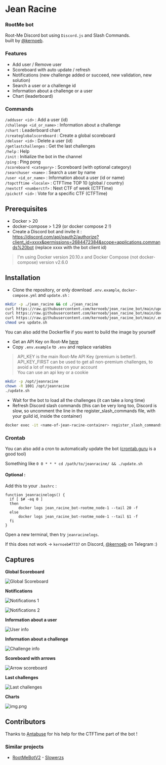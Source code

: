 # Jean Racine

### RootMe bot

Root-Me Discord bot using `Discord.js` and Slash Commands.  
built by [@kernoeb](https://www.root-me.org/kernoeb).

### Features

- Add user / Remove user
- Scoreboard with auto update / refresh
- Notifications (new challenge added or succeed, new validation, new solution)
- Search a user or a challenge id
- Information about a challenge or a user
- Chart (leaderboard)

### Commands

`/adduser <id>` : Add a user (id)  
`/challenge <id_or_name>` : Information about a challenge  
`/chart` : Leaderboard chart  
`/createglobalscoreboard` : Create a global scoreboard  
`/deluser <id>` : Delete a user (id)  
`/getlastchallenges` : Get the last challenges   
`/help` : Help  
`/init` : Initialize the bot in the channel  
`/ping` : Ping pong  
`/scoreboard <category>` : Scoreboard (with optional category)  
`/searchuser <name>` : Search a user by name  
`/user <id_or_name>` : Information about a user (id or name)  
`/topctftime <locale>` : CTFTime TOP 10 (global / country)  
`/nextctf <numberctf>` : Next CTF of week (CTFTime)  
`/pickctf <id>` : Vote for a specific CTF (CTFTime)

## Prerequisites

- Docker > 20
- docker-compose > 1.29 (or docker compose 2 !)
- Create a Discord bot and invite it : https://discord.com/api/oauth2/authorize?client_id=xxxx&permissions=2684472384&scope=applications.commands%20bot (replace xxxx with the bot client id)

> I'm using Docker version 20.10.x and Docker Compose (not docker-compose) version v2.6.0

## Installation

- Clone the repository, or only download `.env.example`, `docker-compose.yml` and `update.sh` :

```bash
mkdir -p ./jean_racine && cd ./jean_racine
curl https://raw.githubusercontent.com/kernoeb/jean_racine_bot/main/update.sh -o update.sh
curl https://raw.githubusercontent.com/kernoeb/jean_racine_bot/main/docker-compose.yml -o docker-compose.yml
curl https://raw.githubusercontent.com/kernoeb/jean_racine_bot/main/.env.example -o .env.example
chmod u+x update.sh
```

You can also add the Dockerfile if you want to build the image by yourself

- Get an API Key on Root-Me [here](https://www.root-me.org/?page=preferences)
- Copy `.env.example` to `.env` and replace variables

> API_KEY is the main Root-Me API Key (premium is better!).  
> API_KEY_FIRST can be used to get all non-premium challenges, to avoid a lot of requests on your account  
> You can use an api key or a cookie

```bash
mkdir -p /opt/jeanracine
chown -R 1001 /opt/jeanracine
./update.sh
```

- Wait for the bot to load all the challenges (it can take a long time)
- Refresh Discord slash commands (this can be very long too, Discord is slow, so uncomment the line in the register_slash_commands file, with your guild id, inside the container)

```bash
docker exec -it <name-of-jean-racine-container> register_slash_commands
```

### Crontab

You can also add a cron to automatically update the bot ([crontab.guru](https://crontab.guru/) is a good tool)

Something like `0 0 * * * cd /path/to/jeanracine/ && ./update.sh`

#### Optional :

Add this to your `.bashrc` :

```
function jeanracinelogs() {
  if [ $# -eq 0 ]
  then
      docker logs jean_racine_bot-rootme_node-1 --tail 20 -f
  else
      docker logs jean_racine_bot-rootme_node-1 --tail $1 -f
  fi
}
```

Open a new terminal, then try `jeanracinelogs`.

If this does not work -> `kernoeb#7737` on Discord, [@kernoeb](https://t.me/kernoeb) on Telegram :)

## Captures

**Global Scoreboard**

![Global Scoreboard](images/global_scoreboard.png)

**Notifications**

![Notifications 1](images/notifications_1.png)

![Notifications 2](images/notifications_2.png)

**Information about a user**

![User info](images/img4.png)

**Information about a challenge**

![Challenge info](images/challenge.png)

**Scoreboard with arrows**

![Arrow scoreboard](images/arrow_scoreboard.png)

**Last challenges**

![Last challenges](images/last_challenges.png)

**Charts**

![img.png](images/chart.png)


## Contributors

Thanks to [Antabuse](https://www.root-me.org/Antabuse) for his help for the CTFTime part of the bot !


### Similar projects

- [RootMeBotV2](https://github.com/slowerzs/RootMeBotV2/) - [Slowerzs](https://www.root-me.org/Slowerzs)
